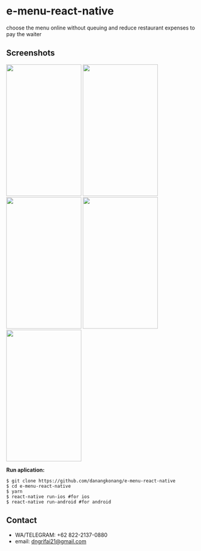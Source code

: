 # e-menu-react-native
choose the menu online without queuing and reduce restaurant expenses to pay the waiter


## Screenshots
<p float="left">
  <img src="https://danangkonang.github.io/assets/e-menu/w-emenu-table.png" width="200" height="350" />
  <img src="https://danangkonang.github.io/assets/e-menu/w-emenu-cart.png" width="200" height="350" />
  <img src="https://danangkonang.github.io/assets/e-menu/w-emenu-confirm.png" width="200" height="350" />
  <img src="https://danangkonang.github.io/assets/e-menu/w-emenu-nota.png" width="200" height="350" />
  <img src="https://danangkonang.github.io/assets/e-menu/w-emenu-sukses.png" width="200" height="350" />
</p>

**Run aplication:**
```
$ git clone https://github.com/danangkonang/e-menu-react-native
$ cd e-menu-react-native
$ yarn
$ react-native run-ios #for ios
$ react-native run-android #for android
```

## Contact 
* WA/TELEGRAM: +62 822-2137-0880
* email: dngrifai21@gmail.com
